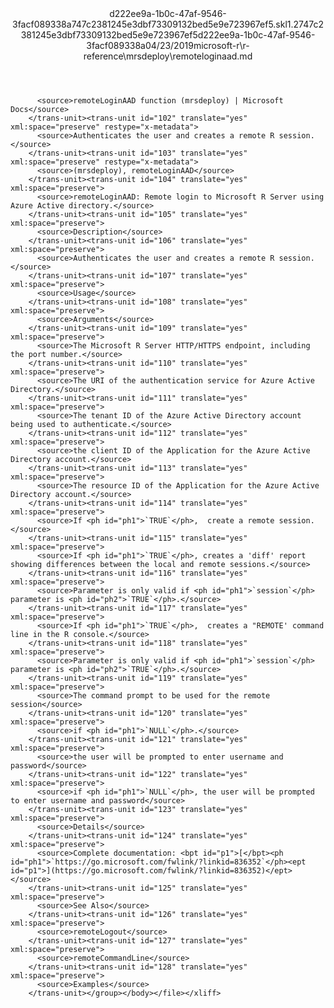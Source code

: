 <?xml version="1.0"?><xliff version="1.2" xmlns="urn:oasis:names:tc:xliff:document:1.2" xmlns:xsi="http://www.w3.org/2001/XMLSchema-instance" xsi:schemaLocation="urn:oasis:names:tc:xliff:document:1.2 xliff-core-1.2-transitional.xsd"><file datatype="xml" original="remoteloginaad.md" source-language="en-US" target-language="en-US"><header><tool tool-id="mdxliff" tool-name="mdxliff" tool-version="1.0-1931010" tool-company="Microsoft" /><xliffext:skl_file_name xmlns:xliffext="urn:microsoft:content:schema:xliffextensions">d222ee9a-1b0c-47af-9546-3facf089338a747c2381245e3dbf73309132bed5e9e723967ef5.skl</xliffext:skl_file_name><xliffext:version xmlns:xliffext="urn:microsoft:content:schema:xliffextensions">1.2</xliffext:version><xliffext:ms.openlocfilehash xmlns:xliffext="urn:microsoft:content:schema:xliffextensions">747c2381245e3dbf73309132bed5e9e723967ef5</xliffext:ms.openlocfilehash><xliffext:ms.sourcegitcommit xmlns:xliffext="urn:microsoft:content:schema:xliffextensions">d222ee9a-1b0c-47af-9546-3facf089338a</xliffext:ms.sourcegitcommit><xliffext:ms.lasthandoff xmlns:xliffext="urn:microsoft:content:schema:xliffextensions">04/23/2019</xliffext:ms.lasthandoff><xliffext:ms.openlocfilepath xmlns:xliffext="urn:microsoft:content:schema:xliffextensions">microsoft-r\r-reference\mrsdeploy\remoteloginaad.md</xliffext:ms.openlocfilepath></header><body><group id="content" extype="content"><trans-unit id="101" translate="yes" xml:space="preserve" restype="x-metadata">
          <source>remoteLoginAAD function (mrsdeploy) | Microsoft Docs</source>
        </trans-unit><trans-unit id="102" translate="yes" xml:space="preserve" restype="x-metadata">
          <source>Authenticates the user and creates a remote R session.</source>
        </trans-unit><trans-unit id="103" translate="yes" xml:space="preserve" restype="x-metadata">
          <source>(mrsdeploy), remoteLoginAAD</source>
        </trans-unit><trans-unit id="104" translate="yes" xml:space="preserve">
          <source>remoteLoginAAD: Remote login to Microsoft R Server using Azure Active directory.</source>
        </trans-unit><trans-unit id="105" translate="yes" xml:space="preserve">
          <source>Description</source>
        </trans-unit><trans-unit id="106" translate="yes" xml:space="preserve">
          <source>Authenticates the user and creates a remote R session.</source>
        </trans-unit><trans-unit id="107" translate="yes" xml:space="preserve">
          <source>Usage</source>
        </trans-unit><trans-unit id="108" translate="yes" xml:space="preserve">
          <source>Arguments</source>
        </trans-unit><trans-unit id="109" translate="yes" xml:space="preserve">
          <source>The Microsoft R Server HTTP/HTTPS endpoint, including the port number.</source>
        </trans-unit><trans-unit id="110" translate="yes" xml:space="preserve">
          <source>The URI of the authentication service for Azure Active Directory.</source>
        </trans-unit><trans-unit id="111" translate="yes" xml:space="preserve">
          <source>The tenant ID of the Azure Active Directory account being used to authenticate.</source>
        </trans-unit><trans-unit id="112" translate="yes" xml:space="preserve">
          <source>the client ID of the Application for the Azure Active Directory account.</source>
        </trans-unit><trans-unit id="113" translate="yes" xml:space="preserve">
          <source>The resource ID of the Application for the Azure Active Directory account.</source>
        </trans-unit><trans-unit id="114" translate="yes" xml:space="preserve">
          <source>If <ph id="ph1">`TRUE`</ph>,  create a remote session.</source>
        </trans-unit><trans-unit id="115" translate="yes" xml:space="preserve">
          <source>If <ph id="ph1">`TRUE`</ph>, creates a 'diff' report showing differences between the local and remote sessions.</source>
        </trans-unit><trans-unit id="116" translate="yes" xml:space="preserve">
          <source>Parameter is only valid if <ph id="ph1">`session`</ph> parameter is <ph id="ph2">`TRUE`</ph>.</source>
        </trans-unit><trans-unit id="117" translate="yes" xml:space="preserve">
          <source>If <ph id="ph1">`TRUE`</ph>,  creates a "REMOTE' command line in the R console.</source>
        </trans-unit><trans-unit id="118" translate="yes" xml:space="preserve">
          <source>Parameter is only valid if <ph id="ph1">`session`</ph> parameter is <ph id="ph2">`TRUE`</ph>.</source>
        </trans-unit><trans-unit id="119" translate="yes" xml:space="preserve">
          <source>The command prompt to be used for the remote session</source>
        </trans-unit><trans-unit id="120" translate="yes" xml:space="preserve">
          <source>if <ph id="ph1">`NULL`</ph>.</source>
        </trans-unit><trans-unit id="121" translate="yes" xml:space="preserve">
          <source>the user will be prompted to enter username and password</source>
        </trans-unit><trans-unit id="122" translate="yes" xml:space="preserve">
          <source>if <ph id="ph1">`NULL`</ph>, the user will be prompted to enter username and password</source>
        </trans-unit><trans-unit id="123" translate="yes" xml:space="preserve">
          <source>Details</source>
        </trans-unit><trans-unit id="124" translate="yes" xml:space="preserve">
          <source>Complete documentation: <bpt id="p1">[</bpt><ph id="ph1">`https://go.microsoft.com/fwlink/?linkid=836352`</ph><ept id="p1">](https://go.microsoft.com/fwlink/?linkid=836352)</ept></source>
        </trans-unit><trans-unit id="125" translate="yes" xml:space="preserve">
          <source>See Also</source>
        </trans-unit><trans-unit id="126" translate="yes" xml:space="preserve">
          <source>remoteLogout</source>
        </trans-unit><trans-unit id="127" translate="yes" xml:space="preserve">
          <source>remoteCommandLine</source>
        </trans-unit><trans-unit id="128" translate="yes" xml:space="preserve">
          <source>Examples</source>
        </trans-unit></group></body></file></xliff>